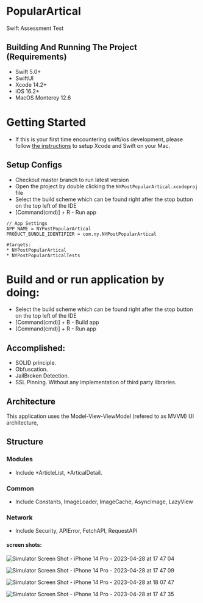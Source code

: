 # PopularArtical
Swift Assessment Test 

## Building And Running The Project (Requirements)
* Swift 5.0+
* SwiftUI
* Xcode 14.2+
* iOS 16.2+
* MacOS Monterey 12.6

# Getting Started
- If this is your first time encountering swift/ios development, please follow [the instructions](https://developer.apple.com/support/xcode/) to setup Xcode and Swift on your Mac.


## Setup Configs
- Checkout master branch to run latest version
- Open the project by double clicking the `NYPostPopularArtical.xcodeproj` file
- Select the build scheme which can be found right after the stop button on the top left of the IDE
- [Command(cmd)] + R - Run app
```
// App Settings
APP_NAME = NYPostPopularArtical
PRODUCT_BUNDLE_IDENTIFIER = com.ny.NYPostPopularArtical

#targets:
* NYPostPopularArtical
* NYPostPopularArticalTests

```

# Build and or run application by doing:
* Select the build scheme which can be found right after the stop button on the top left of the IDE
* [Command(cmd)] + B - Build app
* [Command(cmd)] + R - Run app


## Accomplished:
- SOLID principle.
- Obfuscation.
- JailBroken Detection.
- SSL Pinning.
Without any implementation of third party libraries.

## Architecture
This application uses the Model-View-ViewModel (refered to as MVVM) UI architecture,


## Structure

### Modules
- Include 
	*ArticleList, 
	*ArticalDetail.

### Common
- Include Constants, ImageLoader, ImageCache, AsyncImage, LazyView

### Network
- Include Security, APIError, FetchAPI, RequestAPI

#### screen shots:

![Simulator Screen Shot - iPhone 14 Pro - 2023-04-28 at 17 47 04](https://user-images.githubusercontent.com/58474263/235167390-d8ebce60-3a0e-4da1-99a9-6483c6af1c56.png)

![Simulator Screen Shot - iPhone 14 Pro - 2023-04-28 at 17 47 09](https://user-images.githubusercontent.com/58474263/235167646-aad90f5f-0050-46c9-b104-1de69524096a.png)

![Simulator Screen Shot - iPhone 14 Pro - 2023-04-28 at 18 07 47](https://user-images.githubusercontent.com/58474263/235170288-f8b175f1-8078-4266-a771-ef03d3425e76.png)

![Simulator Screen Shot - iPhone 14 Pro - 2023-04-28 at 17 47 35](https://user-images.githubusercontent.com/58474263/235167715-207a4a4e-7c12-46bf-a4ea-af595b74965e.png)
